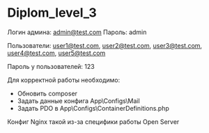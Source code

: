 # Diplom_level_3

Логин админа: admin@test.com  Пароль: admin

Пользователи: user1@test.com, user2@test.com, user3@test.com, user4@test.com, user5@test.com

Пароль у пользователей: 123

Для корректной работы необходимо:
- Обновить composer
- Задать данные конфига App\Configs\Mail
- Задать PDO в App\Configs\ContainerDefinitions.php

Конфиг Nginx такой из-за специфики работы Open Server
